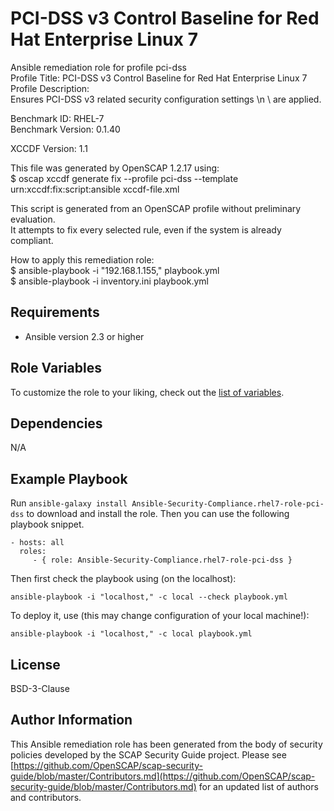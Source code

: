 PCI-DSS v3 Control Baseline for Red Hat Enterprise Linux 7
=========

Ansible remediation role for profile pci-dss  
Profile Title:  PCI-DSS v3 Control Baseline for Red Hat Enterprise Linux 7  
Profile Description:  
Ensures PCI-DSS v3 related security configuration settings \n \ are applied.  
  
Benchmark ID:  RHEL-7  
Benchmark Version:  0.1.40  
  
XCCDF Version:  1.1  
  
This file was generated by OpenSCAP 1.2.17 using:  
	$ oscap xccdf generate fix --profile pci-dss --template urn:xccdf:fix:script:ansible xccdf-file.xml   
  
This script is generated from an OpenSCAP profile without preliminary evaluation.  
It attempts to fix every selected rule, even if the system is already compliant.  
  
How to apply this remediation role:  
$ ansible-playbook -i "192.168.1.155," playbook.yml  
$ ansible-playbook -i inventory.ini playbook.yml

Requirements
------------

- Ansible version 2.3 or higher

Role Variables
--------------

To customize the role to your liking, check out the [list of variables](vars/main.yml).

Dependencies
------------

N/A

Example Playbook
----------------

Run `ansible-galaxy install Ansible-Security-Compliance.rhel7-role-pci-dss` to
download and install the role. Then you can use the following playbook snippet.

    - hosts: all
      roles:
         - { role: Ansible-Security-Compliance.rhel7-role-pci-dss }

Then first check the playbook using (on the localhost):

    ansible-playbook -i "localhost," -c local --check playbook.yml

To deploy it, use (this may change configuration of your local machine!):

    ansible-playbook -i "localhost," -c local playbook.yml

License
-------

BSD-3-Clause

Author Information
------------------

This Ansible remediation role has been generated from the body of security
policies developed by the SCAP Security Guide project. Please see
[https://github.com/OpenSCAP/scap-security-guide/blob/master/Contributors.md](https://github.com/OpenSCAP/scap-security-guide/blob/master/Contributors.md)
for an updated list of authors and contributors.
